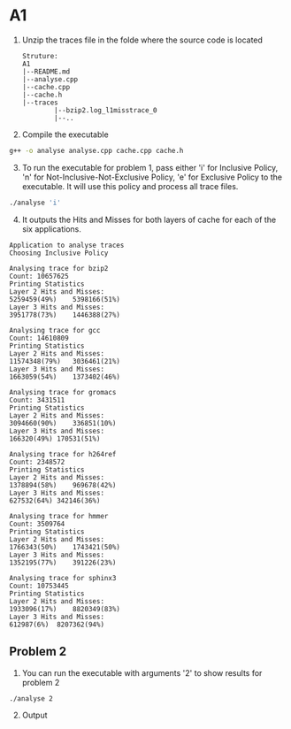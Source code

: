 # A1

1. Unzip the traces file in the folde where the source code is located
    
    ```
    Struture:
    A1
    |--README.md
    |--analyse.cpp
    |--cache.cpp
    |--cache.h
    |--traces
            |--bzip2.log_l1misstrace_0
            |--..
    ```

2. Compile the executable
```bash
g++ -o analyse analyse.cpp cache.cpp cache.h 
```
3. To run the executable for problem 1, pass either 'i' for Inclusive Policy, 'n' for Not-Inclusive-Not-Exclusive Policy, 'e' for Exclusive Policy to the executable. It will use this policy and process all trace files.
```bash
./analyse 'i'
```
4. It outputs the Hits and Misses for both layers of cache for each of the six applications.
```
Application to analyse traces
Choosing Inclusive Policy

Analysing trace for bzip2
Count: 10657625
Printing Statistics
Layer 2 Hits and Misses:
5259459(49%)	5398166(51%)
Layer 3 Hits and Misses:
3951778(73%)	1446388(27%)

Analysing trace for gcc
Count: 14610809
Printing Statistics
Layer 2 Hits and Misses:
11574348(79%)	3036461(21%)
Layer 3 Hits and Misses:
1663059(54%)	1373402(46%)

Analysing trace for gromacs
Count: 3431511
Printing Statistics
Layer 2 Hits and Misses:
3094660(90%)	336851(10%)
Layer 3 Hits and Misses:
166320(49%)	170531(51%)

Analysing trace for h264ref
Count: 2348572
Printing Statistics
Layer 2 Hits and Misses:
1378894(58%)	969678(42%)
Layer 3 Hits and Misses:
627532(64%)	342146(36%)

Analysing trace for hmmer
Count: 3509764
Printing Statistics
Layer 2 Hits and Misses:
1766343(50%)	1743421(50%)
Layer 3 Hits and Misses:
1352195(77%)	391226(23%)

Analysing trace for sphinx3
Count: 10753445
Printing Statistics
Layer 2 Hits and Misses:
1933096(17%)	8820349(83%)
Layer 3 Hits and Misses:
612987(6%)	8207362(94%)

```

## Problem 2

1. You can run the executable with arguments '2' to show results for problem 2
```bash
./analyse 2
```

2. Output
```
```